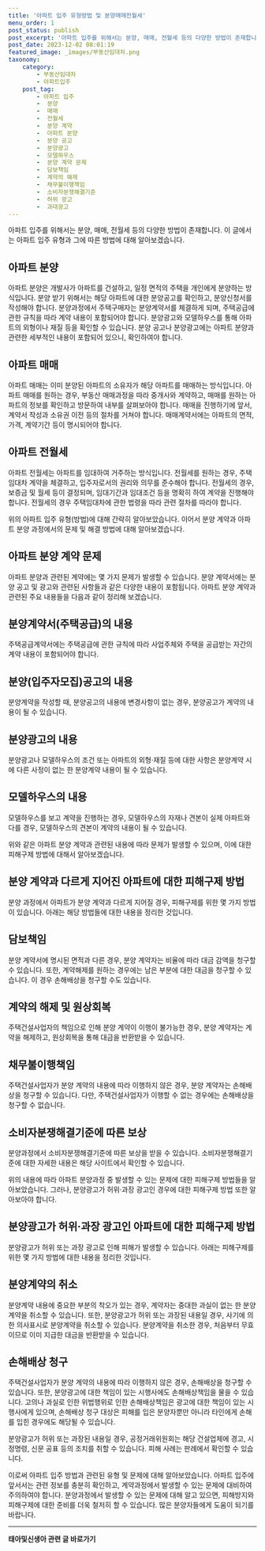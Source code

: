 ```yaml
---
title: '아파트 입주 유형방법 및 분양매매전월세'
menu_order: 1
post_status: publish
post_excerpt: '아파트 입주를 위해서는 분양, 매매, 전월세 등의 다양한 방법이 존재합니다. 이 글에서는 아파트 입주 유형과 그에 따른 방법에 대해 알아보겠습니다.'
post_date: 2023-12-02 08:01:19
featured_image: _images/부동산임대차.png
taxonomy:
    category:
        - 부동산임대차
        - 아파트입주
    post_tag:
        - 아파트 입주
        -  분양
        -  매매
        -  전월세
        -  분양 계약
        -  아파트 분양
        -  분양 공고
        -  분양광고
        -  모델하우스
        -  분양 계약 문제
        -  담보책임
        -  계약의 해제
        -  채무불이행책임
        -  소비자분쟁해결기준
        -  허위 광고
        -  과대광고
---
```



아파트 입주를 위해서는 분양, 매매, 전월세 등의 다양한 방법이 존재합니다. 이 글에서는 아파트 입주 유형과 그에 따른 방법에 대해 알아보겠습니다.

## 아파트 분양

아파트 분양은 개발사가 아파트를 건설하고, 일정 면적의 주택을 개인에게 분양하는 방식입니다. 분양 받기 위해서는 해당 아파트에 대한 분양공고를 확인하고, 분양신청서를 작성해야 합니다. 분양과정에서 주택구매자는 분양계약서를 체결하게 되며, 주택공급에 관한 규칙을 따라 계약 내용이 포함되어야 합니다. 분양광고와 모델하우스를 통해 아파트의 외형이나 재질 등을 확인할 수 있습니다. 분양 공고나 분양광고에는 아파트 분양과 관련한 세부적인 내용이 포함되어 있으니, 확인하여야 합니다. 

## 아파트 매매

아파트 매매는 이미 분양된 아파트의 소유자가 해당 아파트를 매매하는 방식입니다. 아파트 매매를 원하는 경우, 부동산 매매과정을 따라 중개사와 계약하고, 매매를 원하는 아파트의 정보를 확인하고 방문하여 내부를 살펴보아야 합니다. 매매을 진행하기에 앞서, 계약서 작성과 소유권 이전 등의 절차를 거쳐야 합니다. 매매계약서에는 아파트의 면적, 가격, 계약기간 등이 명시되어야 합니다.

## 아파트 전월세

아파트 전월세는 아파트를 임대하여 거주하는 방식입니다. 전월세를 원하는 경우, 주택임대차 계약을 체결하고, 입주자로서의 권리와 의무를 준수해야 합니다. 전월세의 경우, 보증금 및 월세 등이 결정되며, 임대기간과 임대조건 등을 명확히 하여 계약을 진행해야 합니다. 전월세의 경우 주택임대차에 관한 법령을 따라 관련 절차를 따라야 합니다.

위의 아파트 입주 유형(방법)에 대해 간략히 알아보았습니다. 이어서 분양 계약과 아파트 분양 과정에서의 문제 및 해결 방법에 대해 알아보겠습니다.

## 아파트 분양 계약 문제

아파트 분양과 관련된 계약에는 몇 가지 문제가 발생할 수 있습니다. 분양 계약서에는 분양 공고 및 광고와 관련된 사항들과 같은 다양한 내용이 포함됩니다. 아파트 분양 계약과 관련된 주요 내용들을 다음과 같이 정리해 보겠습니다.

## 분양계약서(주택공급)의 내용

주택공급계약서에는 주택공급에 관한 규칙에 따라 사업주체와 주택을 공급받는 자간의 계약 내용이 포함되어야 합니다.

## 분양(입주자모집)공고의 내용

분양계약을 작성할 때, 분양공고의 내용에 변경사항이 없는 경우, 분양공고가 계약의 내용이 될 수 있습니다.

## 분양광고의 내용

분양광고나 모델하우스의 조건 또는 아파트의 외형·재질 등에 대한 사항은 분양계약 시에 다른 사정이 없는 한 분양계약 내용이 될 수 있습니다.

## 모델하우스의 내용

모델하우스를 보고 계약을 진행하는 경우, 모델하우스의 자재나 견본이 실제 아파트와 다를 경우, 모델하우스의 견본이 계약의 내용이 될 수 있습니다.

위와 같은 아파트 분양 계약과 관련된 내용에 따라 문제가 발생할 수 있으며, 이에 대한 피해구제 방법에 대해서 알아보겠습니다.

## 분양 계약과 다르게 지어진 아파트에 대한 피해구제 방법

분양 과정에서 아파트가 분양 계약과 다르게 지어질 경우, 피해구제를 위한 몇 가지 방법이 있습니다. 아래는 해당 방법들에 대한 내용을 정리한 것입니다.

## 담보책임

분양 계약서에 명시된 면적과 다른 경우, 분양 계약자는 비율에 따라 대금 감액을 청구할 수 있습니다. 또한, 계약해제를 원하는 경우에는 남은 부분에 대한 대금을 청구할 수 있습니다. 이 경우 손해배상을 청구할 수도 있습니다.

## 계약의 해제 및 원상회복

주택건설사업자의 책임으로 인해 분양 계약이 이행이 불가능한 경우, 분양 계약자는 계약을 해제하고, 원상회복을 통해 대금을 반환받을 수 있습니다.

## 채무불이행책임

주택건설사업자가 분양 계약의 내용에 따라 이행하지 않은 경우, 분양 계약자는 손해배상을 청구할 수 있습니다. 다만, 주택건설사업자가 이행할 수 없는 경우에는 손해배상을 청구할 수 없습니다.

## 소비자분쟁해결기준에 따른 보상

분양과정에서 소비자분쟁해결기준에 따른 보상을 받을 수 있습니다. 소비자분쟁해결기준에 대한 자세한 내용은 해당 사이트에서 확인할 수 있습니다.

위의 내용에 따라 아파트 분양과정 중 발생할 수 있는 문제에 대한 피해구제 방법들을 알아보았습니다. 그러나, 분양광고가 허위·과장 광고인 경우에 대한 피해구제 방법 또한 알아보아야 합니다.

## 분양광고가 허위·과장 광고인 아파트에 대한 피해구제 방법

분양광고가 허위 또는 과장 광고로 인해 피해가 발생할 수 있습니다. 아래는 피해구제를 위한 몇 가지 방법에 대한 내용을 정리한 것입니다.

## 분양계약의 취소

분양계약 내용에 중요한 부분의 착오가 있는 경우, 계약자는 중대한 과실이 없는 한 분양계약을 취소할 수 있습니다. 또한, 분양광고가 허위 또는 과장된 내용일 경우, 사기에 의한 의사표시로 분양계약을 취소할 수 있습니다. 분양계약을 취소한 경우, 처음부터 무효이므로 이미 지급한 대금을 반환받을 수 있습니다.

## 손해배상 청구

주택건설사업자가 분양 계약의 내용에 따라 이행하지 않은 경우, 손해배상을 청구할 수 있습니다. 또한, 분양광고에 대한 책임이 있는 시행사에도 손해배상책임을 물을 수 있습니다. 고의나 과실로 인한 위법행위로 인한 손해배상책임은 광고에 대한 책임이 있는 시행사에게 있으며, 손해배상 청구 대상은 피해를 입은 분양자뿐만 아니라 타인에게 손해를 입힌 경우에도 해당될 수 있습니다.

분양광고가 허위 또는 과장된 내용일 경우, 공정거래위원회는 해당 건설업체에 경고, 시정명령, 신문 공표 등의 조치를 취할 수 있습니다. 피해 사례는 판례에서 확인할 수 있습니다.

이로써 아파트 입주 방법과 관련된 유형 및 문제에 대해 알아보았습니다. 아파트 입주에 앞서서는 관련 정보를 충분히 확인하고, 계약과정에서 발생할 수 있는 문제에 대비하여 주의하여야 합니다. 분양과정에서 발생할 수 있는 문제에 대해 알고 있으면, 피해방지와 피해구제에 대한 준비를 더욱 철저히 할 수 있습니다. 많은 분양자들에게 도움이 되기를 바랍니다.

<!-- wp:separator -->
<hr class="wp-block-separator has-alpha-channel-opacity"/>
<!-- /wp:separator -->

<!-- wp:group {"backgroundColor":"base","layout":{"type":"constrained"}} -->
<div class="wp-block-group has-base-background-color has-background"><!-- wp:paragraph {"align":"center","fontSize":"medium"} -->
<p class="has-text-align-center has-large-font-size"><strong>태아및신생아 관련 글 바로가기</strong></p>
<!-- /wp:paragraph -->


<!-- wp:latest-posts
{"categories":[{"id":1496,"count":19,"description":"","link":"https://uknowlaw.com/category/%ed%83%9c%ec%95%84%eb%b0%8f%ec%8b%a0%ec%83%9d%ec%95%84/","name":"태아및신생아","slug":"태아및신생아","taxonomy":"category","parent":0,"meta":[],"_links":{"self":[{"href":"https://uknowlaw.com/wp-json/wp/v2/categories/1496"}],"collection":[{"href":"https://uknowlaw.com/wp-json/wp/v2/categories"}],"about":[{"href":"https://uknowlaw.com/wp-json/wp/v2/taxonomies/category"}],"wp:post_type":[{"href":"https://uknowlaw.com/wp-json/wp/v2/posts?categories=1496"}],"curies":[{"name":"wp","href":"https://api.w.org/{rel}","templated":true}]}}],"postsToShow":100,"excerptLength":28,"postLayout":"grid","columns":2,"featuredImageAlign":"left","featuredImageSizeSlug":"large","fontSize":"small"} /--></div>
<!-- /wp:group -->